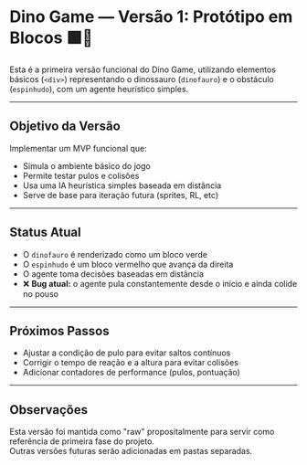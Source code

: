 # Dino Game — Versão 1: Protótipo em Blocos 🟩🌵

Esta é a primeira versão funcional do Dino Game, utilizando elementos básicos (`<div>`) representando o dinossauro (`dinofauro`) e o obstáculo (`espinhudo`), com um agente heurístico simples.

---

##  Objetivo da Versão
Implementar um MVP funcional que:
- Simula o ambiente básico do jogo
- Permite testar pulos e colisões
- Usa uma IA heurística simples baseada em distância
- Serve de base para iteração futura (sprites, RL, etc)

---

##  Status Atual
- O `dinofauro` é renderizado como um bloco verde
- O `espinhudo` é um bloco vermelho que avança da direita
- O agente toma decisões baseadas em distância
- ❌ **Bug atual:** o agente pula constantemente desde o início e ainda colide no pouso

---

##  Próximos Passos
- Ajustar a condição de pulo para evitar saltos contínuos
- Corrigir o tempo de reação e a altura para evitar colisões
- Adicionar contadores de performance (pulos, pontuação)

---

##  Observações
Esta versão foi mantida como "raw" propositalmente para servir como referência de primeira fase do projeto.  
Outras versões futuras serão adicionadas em pastas separadas.

